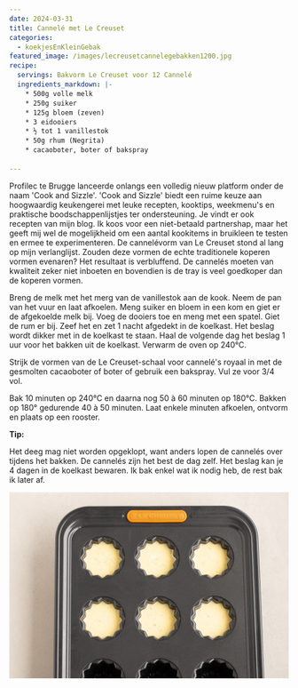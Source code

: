 ```yaml
---
date: 2024-03-31
title: Cannelé met Le Creuset
categories:
  - koekjesEnKleinGebak
featured_image: /images/lecreusetcannelegebakken1200.jpg
recipe:
  servings: Bakvorm Le Creuset voor 12 Cannelé 
  ingredients_markdown: |-
    * 500g volle melk 
    * 250g suiker
    * 125g bloem (zeven)
    * 3 eidooiers
    * ½ tot 1 vanillestok
    * 50g rhum (Negrita)
    * cacaoboter, boter of bakspray
   
---
```

Profilec te Brugge lanceerde onlangs een volledig nieuw platform onder de naam 'Cook and Sizzle'. 'Cook and Sizzle' biedt een ruime keuze aan hoogwaardig keukengerei met leuke recepten, kooktips, weekmenu's en praktische boodschappenlijstjes ter ondersteuning.
Je vindt er ook recepten van mijn blog.
Ik koos voor een niet-betaald partnershap, maar het geeft mij wel de mogelijkheid om een aantal kookitems in bruikleen te testen en ermee te experimenteren.
De cannelévorm van Le Creuset stond al lang op mijn verlanglijst.
Zouden deze vormen de echte traditionele koperen vormen evenaren?
Het resultaat is verbluffend. De cannelés moeten van kwaliteit zeker niet inboeten en bovendien is de tray is veel goedkoper dan de koperen vormen.


<!--more-->

Breng de melk met het merg van de vanillestok aan de kook.
Neem de pan van het vuur en laat afkoelen.
Meng suiker en bloem in een kom en giet er de afgekoelde melk bij. 
Voeg de dooiers toe en meng met een spatel. Giet de rum er bij.
Zeef het en zet 1 nacht afgedekt in de koelkast. Het beslag wordt dikker met in de koelkast te staan.
Haal de volgende dag het beslag 1 uur voor het bakken uit de koelkast.
Verwarm de oven op 240°C.
 
Strijk de vormen van de Le Creuset-schaal voor cannelé's royaal in met de gesmolten cacaoboter of boter of gebruik een bakspray. Vul ze voor 3/4 vol. 

Bak 10 minuten op 240°C en daarna nog 50 à 60 minuten op 180°C.
Bakken op 180° gedurende  40 à 50 minuten.
Laat enkele minuten afkoelen, ontvorm en plaats op een rooster. 


<b>Tip: </b>

Het deeg mag niet worden opgeklopt, want anders lopen de cannelés over tijdens het bakken.
De cannelés zijn het best de dag zelf.
Het beslag kan je 4 dagen in de koelkast bewaren. Ik bak enkel wat ik nodig heb, de rest bak ik later af. 

![](/images/lecreusetcannele1200V3.jpg)
